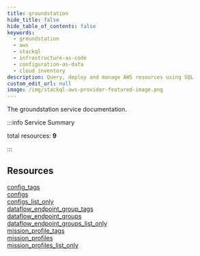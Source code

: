 ```yaml
---
title: groundstation
hide_title: false
hide_table_of_contents: false
keywords:
  - groundstation
  - aws
  - stackql
  - infrastructure-as-code
  - configuration-as-data
  - cloud inventory
description: Query, deploy and manage AWS resources using SQL
custom_edit_url: null
image: /img/stackql-aws-provider-featured-image.png
---
```


The groundstation service documentation.

:::info Service Summary

<div class="row">
<div class="providerDocColumn">
<span>total resources:&nbsp;<b>9</b></span><br />
</div>
</div>

:::

## Resources
<div class="row">
<div class="providerDocColumn">
<a href="/services/groundstation/config_tags/">config_tags</a><br />
<a href="/services/groundstation/configs/">configs</a><br />
<a href="/services/groundstation/configs_list_only/">configs_list_only</a><br />
<a href="/services/groundstation/dataflow_endpoint_group_tags/">dataflow_endpoint_group_tags</a><br />
<a href="/services/groundstation/dataflow_endpoint_groups/">dataflow_endpoint_groups</a>
</div>
<div class="providerDocColumn">
<a href="/services/groundstation/dataflow_endpoint_groups_list_only/">dataflow_endpoint_groups_list_only</a><br />
<a href="/services/groundstation/mission_profile_tags/">mission_profile_tags</a><br />
<a href="/services/groundstation/mission_profiles/">mission_profiles</a><br />
<a href="/services/groundstation/mission_profiles_list_only/">mission_profiles_list_only</a>
</div>
</div>